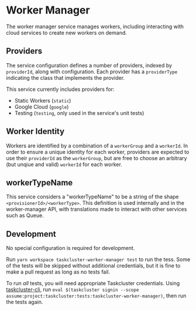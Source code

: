 # Worker Manager

The worker manager service manages workers, including interacting with cloud services to create new workers on demand.

## Providers

The service configuration defines a number of providers, indexed by `providerId`, along with configuration.
Each provider has a `providerType` indicating the class that implements the provider.

This service currently includes providers for:

* Static Workers (`static`)
* Google Cloud (`google`)
* Testing (`testing`, only used in the service's unit tests)

## Worker Identity

Workers are identified by a combination of a `workerGroup` and a `workerId`.
In order to ensure a unique identity for each worker, providers are expected to use their `providerId` as the `workerGroup`, but are free to choose an arbitrary (but unqiue and valid) `workerId` for each worker.

## workerTypeName

This service considers a "workerTypeName" to be a string of the shape `<provisionerId>/<workerType>`.
This definition is used internally and in the worker-manager API, with translations made to interact with other services such as Queue.

## Development

No special configuration is required for development.

Run `yarn workspace taskcluster-worker-manager test` to run the tess.
Some of the tests will be skipped without additional credentials, but it is fine to make a pull request as long as no tests fail.

To run *all* tests, you will need appropriate Taskcluster credentials.
Using [taskcluster-cli](https://github.com/taskcluster/taskcluster-cli), run `eval $(taskcluster signin --scope assume:project:taskcluster:tests:taskcluster-worker-manager)`, then run the tests again.
